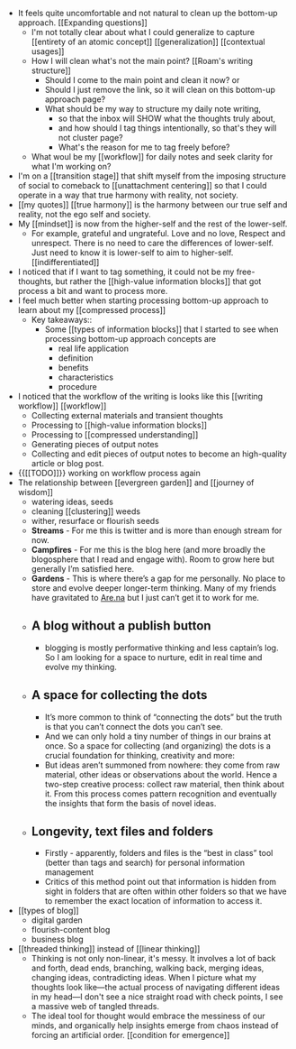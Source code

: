 - It feels quite uncomfortable and not natural to clean up the bottom-up approach. [[Expanding questions]]
    - I'm not totally clear about what I could generalize to capture [[entirety of an atomic concept]] [[generalization]] [[contextual usages]]
    - How I will clean what's not the main point? [[Roam's writing structure]]
        - Should I come to the main point and clean it now? or
        - Should I just remove the link, so it will clean on this bottom-up approach page?
        - What should be my way to structure my daily note writing, 
            - so that the inbox will SHOW what the thoughts truly about, 
            - and how should I tag things intentionally, so that's they will not cluster page?
            - What's the reason for me to tag freely before?
    - What woul be my [[workflow]] for daily notes and seek clarity for what I'm working on?
- I'm on a [[transition stage]] that shift myself from the imposing structure of social to comeback to [[unattachment centering]] so that I could operate in a way that true harmony with reality, not society.
- [[my quotes]]
[[true harmony]] is the harmony between our true self and reality, not the ego self and society.
- My [[mindset]] is now from the higher-self and the rest of the lower-self. 
    - For example, grateful and ungrateful. Love and no love, Respect and unrespect. There is no need to care the differences of lower-self. Just need to know it is lower-self to aim to higher-self. [[indifferentiated]]
- I noticed that if I want to tag something, it could not be my free-thoughts, but rather the [[high-value information blocks]] that got process a bit and want to process more.
- I feel much better when starting processing bottom-up approach to learn about my [[compressed process]]
    - Key takeaways::
        - Some [[types of information blocks]] that I started to see when processing bottom-up approach concepts are
            - real life application
            - definition
            - benefits 
            - characteristics
            - procedure
- I noticed that the workflow of the writing is looks like this [[writing workflow]] [[workflow]]
    - Collecting external materials and transient thoughts
    - Processing to [[high-value information blocks]]
    - Processing to [[compressed understanding]]
    - Generating pieces of output notes
    - Collecting and edit pieces of output notes to become an high-quality article or blog post. 
- {{[[TODO]]}} working on workflow process again
- The relationship between [[evergreen garden]] and [[journey of wisdom]]
    - watering ideas, seeds
    - cleaning [[clustering]] weeds
    - wither, resurface or flourish seeds
    - **Streams** - For me this is twitter and is more than enough stream for now.
    - **Campfires** - For me this is the blog here (and more broadly the blogosphere that I read and engage with). Room to grow here but generally I’m satisfied here.
    - **Gardens** - This is where there’s a gap for me personally. No place to store and evolve deeper longer-term thinking. Many of my friends have gravitated to [Are.na](https://are.na/) but I just can’t get it to work for me.
    - ## A blog without a publish button
        - blogging is mostly performative thinking and less captain’s log. So I am looking for a space to nurture, edit in real time and evolve my thinking.
    - ## A space for collecting the dots
        - It’s more common to think of “connecting the dots” but the truth is that you can’t connect the dots you can’t see.
        - And we can only hold a tiny number of things in our brains at once. So a space for collecting (and organizing) the dots is a crucial foundation for thinking, creativity and more:
        - But ideas aren’t summoned from nowhere: they come from raw material, other ideas or observations about the world. Hence a two-step creative process: collect raw material, then think about it. From this process comes pattern recognition and eventually the insights that form the basis of novel ideas.
    - ## Longevity, text files and folders
        - Firstly - apparently, folders and files is the “best in class” tool (better than tags and search) for personal information management
        - Critics of this method point out that information is hidden from sight in folders that are often within other folders so that we have to remember the exact location of information to access it.
- [[types of blog]]
    - digital garden
    - flourish-content blog
    - business blog
- [[threaded thinking]] instead of [[linear thinking]]
    - Thinking is not only non-linear, it's messy. It involves a lot of back and forth, dead ends, branching, walking back, merging ideas, changing ideas, contradicting ideas. When I picture what my thoughts look like—the actual process of navigating different ideas in my head—I don't see a nice straight road with check points, I see a massive web of tangled threads.
    -  The ideal tool for thought would embrace the messiness of our minds, and organically help insights emerge from chaos instead of forcing an artificial order. [[condition for emergence]]
